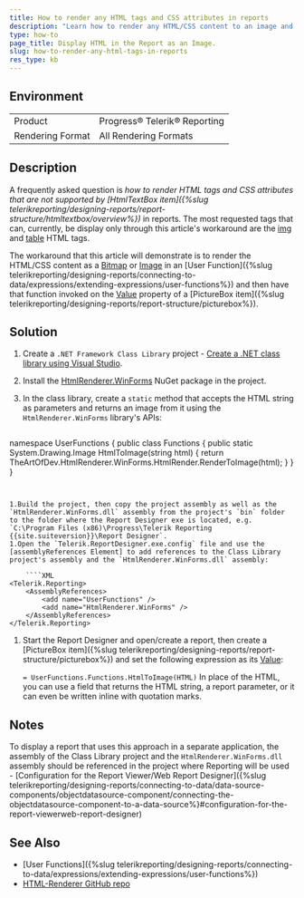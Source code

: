 ```yaml
---
title: How to render any HTML tags and CSS attributes in reports
description: "Learn how to render any HTML/CSS content to an image and have it displayed inside the report via the PictureBox item."
type: how-to
page_title: Display HTML in the Report as an Image.
slug: how-to-render-any-html-tags-in-reports
res_type: kb
---
```


## Environment
<table>
	<tbody>
		<tr>
			<td>Product</td>
			<td>Progress® Telerik® Reporting</td>
		</tr>
		<tr>
			<td>Rendering Format</td>
			<td>All Rendering Formats</td>
		</tr>
	</tbody>
</table>


## Description

A frequently asked question is *how to render HTML tags and CSS attributes that are not supported by [HtmlTextBox item]({%slug telerikreporting/designing-reports/report-structure/htmltextbox/overview%})* in reports. The most requested tags that can, currently, be display only through this article's workaround are the [img](https://developer.mozilla.org/en-US/docs/Web/HTML/Element/img) and [table](https://developer.mozilla.org/en-US/docs/Web/HTML/Element/table) HTML tags.

The workaround that this article will demonstrate is to render the HTML/CSS content as a [Bitmap](https://learn.microsoft.com/en-us/dotnet/api/system.drawing.bitmap?view=dotnet-plat-ext-8.0) or [Image](https://learn.microsoft.com/en-us/dotnet/api/system.drawing.image) in an [User Function]({%slug telerikreporting/designing-reports/connecting-to-data/expressions/extending-expressions/user-functions%}) and then have that function invoked on the [Value](/api/telerik.reporting.picturebox#Telerik_Reporting_PictureBox_Value) property of a [PictureBox item]({%slug telerikreporting/designing-reports/report-structure/picturebox%}).


## Solution  

1. Create a `.NET Framework Class Library` project - [Create a .NET class library using Visual Studio](https://learn.microsoft.com/en-us/dotnet/core/tutorials/library-with-visual-studio).
1. Install the [HtmlRenderer.WinForms](https://www.nuget.org/packages/HtmlRenderer.WinForms/) NuGet package in the project.
1. In the class library, create a `static` method that accepts the HTML string as parameters and returns an image from it using the `HtmlRenderer.WinForms` library's APIs:


	````CSharp
namespace UserFunctions
{
	public class Functions
	{
		public static System.Drawing.Image HtmlToImage(string html)
		{
			return TheArtOfDev.HtmlRenderer.WinForms.HtmlRender.RenderToImage(html);
		}
	}
}
````


1.Build the project, then copy the project assembly as well as the `HtmlRenderer.WinForms.dll` assembly from the project's `bin` folder to the folder where the Report Designer exe is located, e.g. `C:\Program Files (x86)\Progress\Telerik Reporting {{site.suiteversion}}\Report Designer`.
1.Open the `Telerik.ReportDesigner.exe.config` file and use the [assemblyReferences Element] to add references to the Class Library project's assembly and the `HtmlRenderer.WinForms.dll` assembly:

	````XML
<Telerik.Reporting>
	<AssemblyReferences>
		<add name="UserFunctions" />
		<add name="HtmlRenderer.WinForms" />
	</AssemblyReferences>
</Telerik.Reporting>
````


1. Start the Report Designer and open/create a report, then create a [PictureBox item]({%slug telerikreporting/designing-reports/report-structure/picturebox%}) and set the following expression as its [Value](/api/telerik.reporting.picturebox#Telerik_Reporting_PictureBox_Value):

	`= UserFunctions.Functions.HtmlToImage(HTML)`
	In place of the HTML, you can use a field that returns the HTML string, a report parameter, or it can even be written inline with quotation marks.


## Notes

To display a report that uses this approach in a separate application, the assembly of the Class Library project and the `HtmlRenderer.WinForms.dll` assembly should be referenced in the project where Reporting will be used - [Configuration for the Report Viewer/Web Report Designer]({%slug telerikreporting/designing-reports/connecting-to-data/data-source-components/objectdatasource-component/connecting-the-objectdatasource-component-to-a-data-source%}#configuration-for-the-report-viewerweb-report-designer)

## See Also

* [User Functions]({%slug telerikreporting/designing-reports/connecting-to-data/expressions/extending-expressions/user-functions%})
* [HTML-Renderer GitHub repo](https://github.com/ArthurHub/HTML-Renderer)
